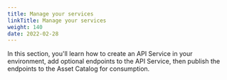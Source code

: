 ```yaml
---
title: Manage your services
linkTitle: Manage your services
weight: 140
date: 2022-02-28
---
```


In this section, you'll learn how to create an API Service in your environment, add optional endpoints to the API Service, then publish the endpoints to the Asset Catalog for consumption.